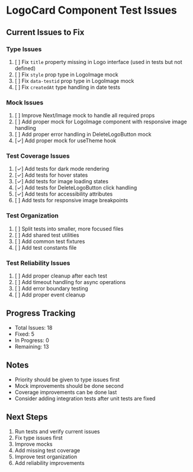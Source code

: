 # LogoCard Component Test Issues

## Current Issues to Fix

### Type Issues
1. [ ] Fix `title` property missing in Logo interface (used in tests but not defined)
2. [ ] Fix `style` prop type in LogoImage mock
3. [ ] Fix `data-testid` prop type in LogoImage mock
4. [ ] Fix `createdAt` type handling in date tests

### Mock Issues
1. [ ] Improve Next/Image mock to handle all required props
2. [ ] Add proper mock for LogoImage component with responsive image handling
3. [ ] Add proper error handling in DeleteLogoButton mock
4. [✓] Add proper mock for useTheme hook

### Test Coverage Issues
1. [✓] Add tests for dark mode rendering
2. [✓] Add tests for hover states
3. [✓] Add tests for image loading states
4. [✓] Add tests for DeleteLogoButton click handling
5. [✓] Add tests for accessibility attributes
6. [ ] Add tests for responsive image breakpoints

### Test Organization
1. [ ] Split tests into smaller, more focused files
2. [ ] Add shared test utilities
3. [ ] Add common test fixtures
4. [ ] Add test constants file

### Test Reliability Issues
1. [ ] Add proper cleanup after each test
2. [ ] Add timeout handling for async operations
3. [ ] Add error boundary testing
4. [ ] Add proper event cleanup

## Progress Tracking

- Total Issues: 18
- Fixed: 5
- In Progress: 0
- Remaining: 13

## Notes

- Priority should be given to type issues first
- Mock improvements should be done second
- Coverage improvements can be done last
- Consider adding integration tests after unit tests are fixed

## Next Steps

1. Run tests and verify current issues
2. Fix type issues first
3. Improve mocks
4. Add missing test coverage
5. Improve test organization
6. Add reliability improvements 